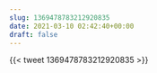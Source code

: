 ```yaml
---
slug: 1369478783212920835
date: 2021-03-10 02:42:40+00:00
draft: false
---
```


{{< tweet 1369478783212920835 >}}
